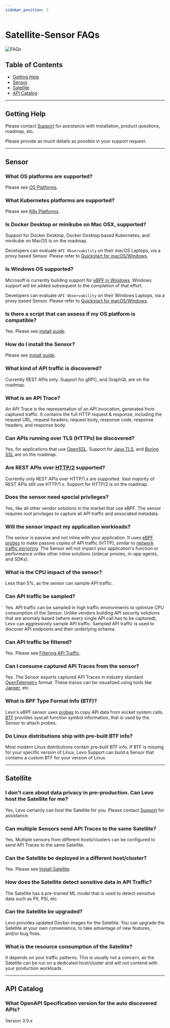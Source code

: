 ```yaml
---
sidebar_position: 2
---
```


# Satellite-Sensor FAQs
![FAQs](../assets/FAQs.svg)

## Table of Contents

- [Getting Help](satellite-sensor-faqs.md#getting-help)
- [Sensor](satellite-sensor-faqs.md#sensor)
- [Satellite](satellite-sensor-faqs.md#satellite)
- [API Catalog](satellite-sensor-faqs.md#api-catalog)

------------------------------------------------------------------------------

## Getting Help
Please contact [Support](mailto:support@levo.ai) for assistance with installation, product questions, roadmap, etc.

Please provide as much details as possible in your support request.

------------------------------------------------------------------------------

## Sensor

### What OS platforms are supported?
Please see [OS Platforms](/guides/general/supported-platforms.md#what-os-platforms-are-supported).

### What Kubernetes platforms are supported?
Please see [K8s Platforms](/guides/general/supported-platforms.md#what-kubernetes-platforms-are-supported).

### Is Docker Desktop or minikube on Mac OSX, supported?
Support for Docker Desktop, Docker Desktop based Kubernetes, and minikube on MacOS is on the roadmap.

Developers can evaluate `API Observability` on their macOS Laptops, via a proxy based Sensor. Please refer to [Quickstart for macOS/Windows](/quickstart/quickstart-mitm.md).

### Is Windows OS supported?
Microsoft is currently building support for [eBPF in Windows](https://github.com/microsoft/ebpf-for-windows). Windows support will be added subsequent to the completion of that effort.

Developers can evaluate `API Observability` on their Windows Laptops, via a proxy based Sensor. Please refer to [Quickstart for macOS/Windows](/quickstart/quickstart-mitm.md).

### Is there a script that can assess if my OS platform is compatible?
Yes. Please see [install guide](/guides/install-guide).

### How do I install the Sensor?
Please see [install guide](/guides/install-guide).

### What kind of API traffic is discovered?
Currently REST APIs only. Support for gRPC, and GraphQL are on the roadmap.

### What is an API Trace?
An API Trace is the representation of an API invocation, generated from captured traffic. It contains the full HTTP request & response, including the request URL, request headers, request body, response code, response headers, and response body.

### Can APIs running over TLS (HTTPs) be discovered?
Yes, for applications that use [OpenSSL](https://www.openssl.org/). Support for [Java TLS](https://www.ateam-oracle.com/post/transport-level-security-tls-and-java), and [Boring SSL](https://boringssl.googlesource.com/boringssl/) are on the roadmap.

### Are REST APIs over [HTTP/2](https://en.wikipedia.org/wiki/HTTP/2) supported?
Currently only REST APIs over HTTP/1.x are supported. Vast majority of REST APIs still use HTTP/1.x. Support for HTTP/2 is on the roadmap.

### Does the sensor need special privileges?
Yes, like all other vendor solutions in the market that use eBPF. The sensor requires root privileges to capture all API traffic and associated metadata.

### Will the sensor impact my application workloads?
The sensor is passive and *not* inline with your application. It uses [eBPF probes](https://epbf.io) to make passive copies of API traffic (HTTP), similar to [network traffic mirroring](https://docs.aws.amazon.com/vpc/latest/mirroring/what-is-traffic-mirroring.html). The Sensor will not impact your application's function or performance unlike other inline solutions (sidecar proxies, in-app agents, and SDKs).

### What is the CPU impact of the sensor?
Less than 5%, as the sensor can sample API traffic.

### Can API traffic be sampled?
Yes. API traffic can be sampled in high traffic environments to optimize CPU consumption of the Sensor. Unlike vendors building API security solutions that are anomaly based (where every single API call has to be captured), Levo can aggressively sample API traffic. Sampled API traffic is used to discover API endpoints and their underlying schema.

### Can API traffic be filtered?
Yes. Please see [Filtering API Traffic](/install-traffic-capture-sensors/ebpf-sensor/common-tasks/filter-traffic.md).

### Can I consume captured API Traces from the sensor?
Yes. The Sensor exports captured API Traces in industry standard [OpenTelemetry](https://opentelemetry.io/docs/concepts/what-is-opentelemetry/) format. These traces can be visualized using tools like [Jaeger](https://www.jaegertracing.io/), etc.

### What is BPF Type Format Info (BTF)?
Levo's eBPF sensor uses [probes](https://ebpf.io/what-is-ebpf/#hook-overview) to copy API data from socket system calls. [BTF](https://www.kernel.org/doc/html/latest/bpf/btf.html) provides syscall function symbol information, that is used by the Sensor to attach probes.

### Do Linux distributions ship with pre-built BTF info?
Most modern Linux distributions contain pre-built BTF info. If BTF is missing for your specific version of Linux, Levo Support can build a Sensor that contains a custom BTF for your version of Linux.

------------------------------------------------------------------------------

## Satellite

### I don't care about data privacy in pre-production. Can Levo host the Satellite for me?
Yes, Levo certainly can host the Satellite for you. Please contact [Support](mailto:support@levo.ai) for assistance.

### Can multiple Sensors send API Traces to the same Satellite?
Yes. Multiple sensors from different hosts/clusters can be configured to send API Traces to the same Satellite.

### Can the Satellite be deployed in a different host/cluster?
Yes. Please see [Install Satellite](/install-satellite).

### How does the Satellite detect sensitive data in API Traffic?
The Satellite has a pre-trained ML model that is used to detect sensitive data such as PII, PSI, etc.

### Can the Satellite be upgraded?
Levo provides updated Docker images for the Satellite. You can upgrade the Satellite at your own convenience, to take advantage of new features, and/or bug fixes.

### What is the resource consumption of the Satellite?
It depends on your traffic patterns. This is usually not a concern, as the Satellite can be run on a dedicated host/cluster and will not contend with your production workloads.

------------------------------------------------------------------------------

## API Catalog

### What OpenAPI Specification version for the auto discovered APIs?
Version 3.0.x